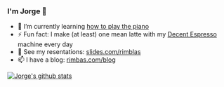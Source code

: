 ### I'm Jorge 👋

- 🌱 I’m currently learning [how to play the piano](https://apps.apple.com/us/app/simply-piano-by-joytunes/id1019442026)
- ⚡ Fun fact: I make (at least) one mean latte with my [Decent Espresso](https://decentespresso.com) machine every day
- 💬 See my resentations: [slides.com/rimblas](http://slides.com/rimblas)
- 📫 I have a blog: [rimbas.com/blog](https://rimblas.com/blog)

[![Jorge's github stats](https://github-readme-stats.vercel.app/api?username=rimblas)](https://github.com/anuraghazra/github-readme-stats)

<!--
Here are some ideas to get you started:

- 🔭 I’m currently working on ...
- 🌱 I’m currently learning ...
- 👯 I’m looking to collaborate on ...
- 🤔 I’m looking for help with ...
- 💬 Ask me about ...
- 📫 How to reach me: ...
- 😄 Pronouns: ...
- ⚡ Fun fact: ...
-->
